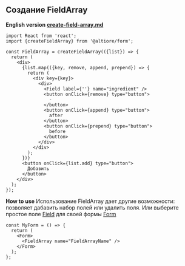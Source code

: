## Создание FieldArray

**English version** [**create-field-array.md**](create-field-array.md)

```tsx
import React from 'react';
import {createFieldArray} from '@altiore/form';

const FieldArray = createFieldArray(({list}) => {
  return (
    <div>
      {list.map(({key, remove, append, prepend}) => {
        return (
          <div key={key}>
            <div>
              <Field label={''} name="ingredient" />
              <button onClick={remove} type="button">
                -
              </button>
              <button onClick={append} type="button">
                after
              </button>
              <button onClick={prepend} type="button">
                before
              </button>
            </div>
          </div>
        );
      })}
      <button onClick={list.add} type="button">
        Добавить
      </button>
    </div>
  );
});
```

**How to use**
Использование FieldArray дает другие возможности: позволяет дабавить набор полей или удалить поля. Или выберите простое поле [Field](create-field.ru.md) для своей формы [Form](README.RU.md)

```tsx
const MyForm = () => {
  return (
    <Form>
      <FieldArray name="FieldArrayName" />
    </Form>
  );
};
```

